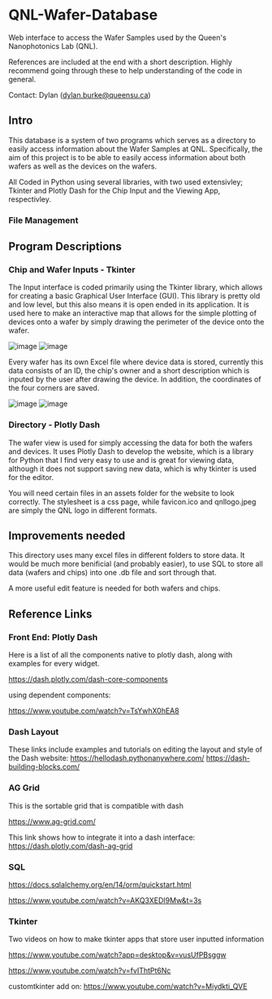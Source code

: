 # QNL-Wafer-Database
Web interface to access the Wafer Samples used by the Queen's Nanophotonics Lab (QNL).

References are included at the end with a short description. Highly recommend going through these to help understanding of the code in general.

Contact: Dylan (dylan.burke@queensu.ca)

## Intro
This database is a system of two programs which serves as a directory to easily access information about the Wafer Samples at QNL. Specifically, the aim of this project is to be able to easily access information about both wafers as well as the devices on the wafers. 

All Coded in Python using several libraries, with two used extensivley; Tkinter and Plotly Dash for the Chip Input and the Viewing App, respectivley.

### File Management

## Program Descriptions
### Chip and Wafer Inputs - Tkinter
The Input interface is coded primarily using the Tkinter library, which allows for creating a basic Graphical User Interface (GUI). This library is pretty old and low level, but this also means it is open ended in its application. It is used here to make an interactive map that allows for the simple plotting of devices onto a wafer by simply drawing the perimeter of the device onto the wafer.

![image](https://github.com/user-attachments/assets/0c1f2936-cc4e-4238-8123-6aa1885292de)
![image](https://github.com/user-attachments/assets/eb242896-837f-4ac6-86dd-1e152ee3a451)

Every wafer has its own Excel file where device data is stored, currently this data consists of an ID, the chip's owner and a short description which is inputed by the user after drawing the device. In addition, the coordinates of the four corners are saved.

![image](https://github.com/user-attachments/assets/85e2937a-5886-4d36-9370-52ba9922894c)
![image](https://github.com/user-attachments/assets/084bd433-741e-4ddb-b13c-2635fb4bfde1)

### Directory - Plotly Dash
The wafer view is used for simply accessing the data for both the wafers and devices. It uses Plotly Dash to develop the website, which is a library for Python that I find very easy to use and is great for viewing data, although it does not support saving new data, which is why tkinter is used for the editor. 

You will need certain files in an assets folder for the website to look correctly. The stylesheet is a css page, while favicon.ico and qnllogo.jpeg are simply the QNL logo in different formats. 

## Improvements needed
This directory uses many excel files in different folders to store data. It would be much more benificial (and probably easier), to use SQL to store all data (wafers and chips) into one .db file and sort through that.

A more useful edit feature is needed for both wafers and chips.

## Reference Links
### Front End: Plotly Dash
Here is a list of all the components native to plotly dash, along with examples for every widget. 

https://dash.plotly.com/dash-core-components

using dependent components: 

https://www.youtube.com/watch?v=TsYwhX0hEA8

### Dash Layout
These links include examples and tutorials on editing the layout and style of the Dash website:
https://hellodash.pythonanywhere.com/
https://dash-building-blocks.com/

### AG Grid
This is the sortable grid that is compatible with dash

https://www.ag-grid.com/

This link shows how to integrate it into a dash interface: https://dash.plotly.com/dash-ag-grid

### SQL 

https://docs.sqlalchemy.org/en/14/orm/quickstart.html 

https://www.youtube.com/watch?v=AKQ3XEDI9Mw&t=3s

### Tkinter
Two videos on how to make tkinter apps that store user inputted information

https://www.youtube.com/watch?app=desktop&v=vusUfPBsggw


https://www.youtube.com/watch?v=fvIThtPt6Nc

customtkinter add on: https://www.youtube.com/watch?v=Miydkti_QVE
